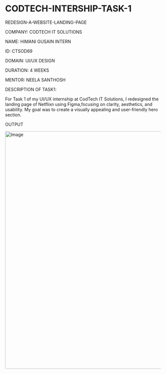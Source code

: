 # CODTECH-INTERSHIP-TASK-1

REDESIGN-A-WEBSITE-LANDING-PAGE

COMPANY: CODTECH IT SOLUTIONS

NAME: HIMANI GUSAIN INTERN

ID: CTSOD69

DOMAIN: UI/UX DESIGN

DURATION: 4 WEEKS 

MENTOR: NEELA SANTHOSH

DESCRIPTION OF TASK1:

For Task 1 of my UI/UX internship at CodTech IT Solutions, I redesigned the landing page of Netflixn using Figma,focusing on clarity, aesthetics, and usability. My goal was to create a visually appealing and user-friendly hero section.

OUTPUT

<img width="1366" height="768" alt="Image" src="https://github.com/user-attachments/assets/dd57f365-c550-4728-9629-d8cb86994ab6" />



